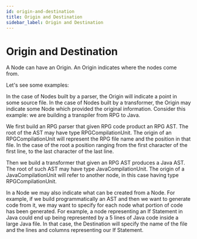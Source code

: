 ```yaml
---
id: origin-and-destination
title: Origin and Destination
sidebar_label: Origin and Destination
---
```


# Origin and Destination

A Node can have an Origin. An Origin indicates where the nodes come from.

Let's see some examples:

In the case of Nodes built by a parser, the Origin will indicate a point in some source file.
In the case of Nodes built by a transformer, the Origin may indicate some Node which provided the original information.
Consider this example: we are building a transpiler from RPG to Java.

We first build an RPG parser that given RPG code product an RPG AST. The root of the AST may have type
RPGCompilationUnit. The origin of an RPGCompilationUnit will represent the RPG file name and the position in that file.
In the case of the root a position ranging from the first character of the first line, to the last character of the last line.

Then we build a transformer that given an RPG AST produces a Java AST. The root of such AST may have type
JavaCompilationUnit. The origin of a JavaCompilationUnit will refer to another node, in this case having type
RPGCompilationUnit.

In a Node we may also indicate what can be created from a Node. For example, if we build programmatically
an AST and then we want to generate code from it, we may want to specify for each node what portion of code
has been generated. For example, a node representing an If Statement in Java could end up being represented by a 5
lines of Java code inside a large Java file. In that case, the Destination will specify the name of the file and the lines and columns representing our If Statement.
